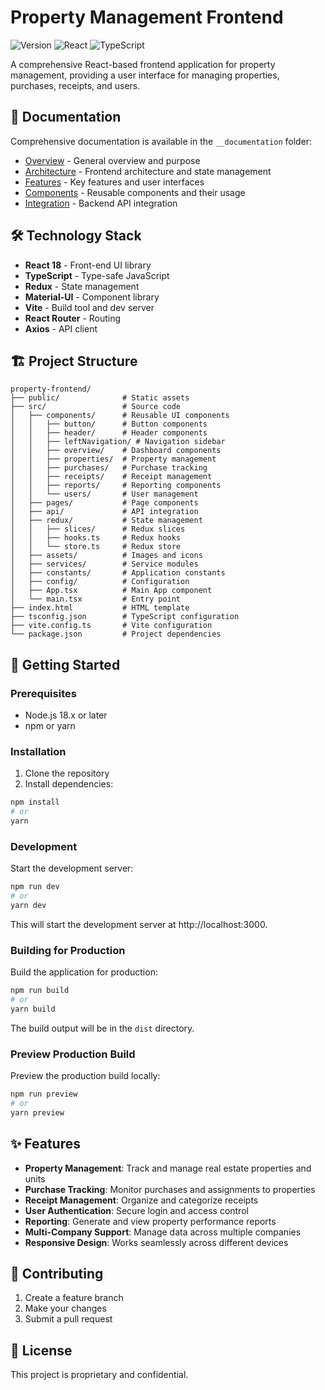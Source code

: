 # Property Management Frontend

![Version](https://img.shields.io/badge/version-1.0.0-blue)
![React](https://img.shields.io/badge/React-18-61DAFB?logo=react)
![TypeScript](https://img.shields.io/badge/TypeScript-4.9-3178C6?logo=typescript)

A comprehensive React-based frontend application for property management, providing a user interface for managing properties, purchases, receipts, and users.

## 📝 Documentation

Comprehensive documentation is available in the `__documentation` folder:

- [Overview](./__documentation/overview.md) - General overview and purpose
- [Architecture](./__documentation/architecture.md) - Frontend architecture and state management
- [Features](./__documentation/features.md) - Key features and user interfaces
- [Components](./__documentation/components.md) - Reusable components and their usage
- [Integration](./__documentation/integration.md) - Backend API integration

## 🛠️ Technology Stack

- **React 18** - Front-end UI library
- **TypeScript** - Type-safe JavaScript
- **Redux** - State management
- **Material-UI** - Component library
- **Vite** - Build tool and dev server
- **React Router** - Routing
- **Axios** - API client

## 🏗️ Project Structure

```
property-frontend/
├── public/              # Static assets
├── src/                 # Source code
│   ├── components/      # Reusable UI components
│   │   ├── button/      # Button components
│   │   ├── header/      # Header components
│   │   ├── leftNavigation/ # Navigation sidebar
│   │   ├── overview/    # Dashboard components
│   │   ├── properties/  # Property management
│   │   ├── purchases/   # Purchase tracking
│   │   ├── receipts/    # Receipt management
│   │   ├── reports/     # Reporting components
│   │   └── users/       # User management
│   ├── pages/           # Page components
│   ├── api/             # API integration
│   ├── redux/           # State management
│   │   ├── slices/      # Redux slices
│   │   ├── hooks.ts     # Redux hooks
│   │   └── store.ts     # Redux store
│   ├── assets/          # Images and icons
│   ├── services/        # Service modules
│   ├── constants/       # Application constants
│   ├── config/          # Configuration
│   ├── App.tsx          # Main App component
│   └── main.tsx         # Entry point
├── index.html           # HTML template
├── tsconfig.json        # TypeScript configuration
├── vite.config.ts       # Vite configuration
└── package.json         # Project dependencies
```

## 🚀 Getting Started

### Prerequisites

- Node.js 18.x or later
- npm or yarn

### Installation

1. Clone the repository
2. Install dependencies:

```bash
npm install
# or
yarn
```

### Development

Start the development server:

```bash
npm run dev
# or
yarn dev
```

This will start the development server at http://localhost:3000.

### Building for Production

Build the application for production:

```bash
npm run build
# or
yarn build
```

The build output will be in the `dist` directory.

### Preview Production Build

Preview the production build locally:

```bash
npm run preview
# or
yarn preview
```

## ✨ Features

- **Property Management**: Track and manage real estate properties and units
- **Purchase Tracking**: Monitor purchases and assignments to properties
- **Receipt Management**: Organize and categorize receipts
- **User Authentication**: Secure login and access control
- **Reporting**: Generate and view property performance reports
- **Multi-Company Support**: Manage data across multiple companies
- **Responsive Design**: Works seamlessly across different devices

## 👥 Contributing

1. Create a feature branch
2. Make your changes
3. Submit a pull request

## 📄 License

This project is proprietary and confidential.
